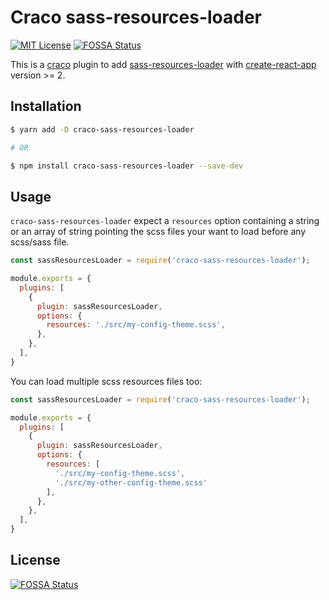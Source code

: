 # Craco sass-resources-loader

[![MIT License](https://img.shields.io/badge/license-MIT-blue.svg)](LICENSE)
[![FOSSA Status](https://app.fossa.io/api/projects/git%2Bgithub.com%2Ftilap%2Fcraco-sass-resources-loader.svg?type=shield)](https://app.fossa.io/projects/git%2Bgithub.com%2Ftilap%2Fcraco-sass-resources-loader?ref=badge_shield)

This is a [craco](https://github.com/sharegate/craco) plugin to add [sass-resources-loader](https://www.npmjs.com/package/sass-resources-loader) with [create-react-app](https://facebook.github.io/create-react-app/) version >= 2.

## Installation

```bash
$ yarn add -D craco-sass-resources-loader

# OR

$ npm install craco-sass-resources-loader --save-dev
```

## Usage

`craco-sass-resources-loader` expect a `resources` option containing a string or an array of
string pointing the scss files your want to load before any scss/sass file.

```js
const sassResourcesLoader = require('craco-sass-resources-loader');

module.exports = {
  plugins: [
    {
      plugin: sassResourcesLoader,
      options: {
        resources: './src/my-config-theme.scss',
      },
    },
  ],
}
```

You can load multiple scss resources files too:

```js
const sassResourcesLoader = require('craco-sass-resources-loader');

module.exports = {
  plugins: [
    {
      plugin: sassResourcesLoader,
      options: {
        resources: [
          './src/my-config-theme.scss',
          './src/my-other-config-theme.scss'
        ],
      },
    },
  ],
}
```

## License
[![FOSSA Status](https://app.fossa.io/api/projects/git%2Bgithub.com%2Ftilap%2Fcraco-sass-resources-loader.svg?type=large)](https://app.fossa.io/projects/git%2Bgithub.com%2Ftilap%2Fcraco-sass-resources-loader?ref=badge_large)